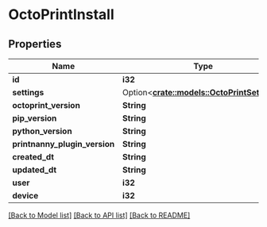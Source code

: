 # OctoPrintInstall

## Properties

Name | Type | Description | Notes
------------ | ------------- | ------------- | -------------
**id** | **i32** |  | [readonly]
**settings** | Option<[**crate::models::OctoPrintSettings**](OctoPrintSettings.md)> |  | [readonly]
**octoprint_version** | **String** |  | 
**pip_version** | **String** |  | 
**python_version** | **String** |  | 
**printnanny_plugin_version** | **String** |  | 
**created_dt** | **String** |  | [readonly]
**updated_dt** | **String** |  | [readonly]
**user** | **i32** |  | [readonly]
**device** | **i32** |  | 

[[Back to Model list]](../README.md#documentation-for-models) [[Back to API list]](../README.md#documentation-for-api-endpoints) [[Back to README]](../README.md)


